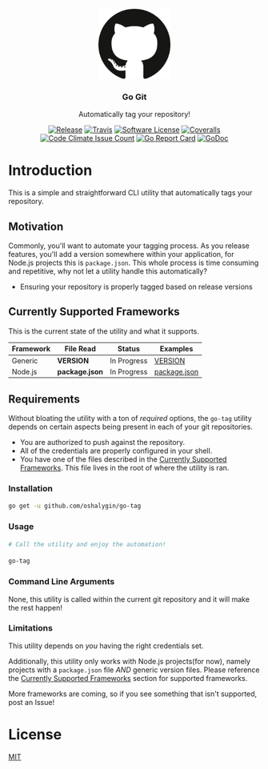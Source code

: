 <p align="center">
  <img alt="GitHub Logo" src="docs/github_logo.png" height="140" />
  <h3 align="center">Go Git</h3>
  <p align="center">Automatically tag your repository!</p>
  <p align="center">
    <a href="https://github.com/oshalygin/go-tag/releases/latest"><img alt="Release" src="https://img.shields.io/github/release/oshalygin/go-tag.svg?style=flat-square"></a>
    <a href="https://travis-ci.org/oshalygin/go-tag"><img alt="Travis" src="https://travis-ci.org/oshalygin/go-tag.svg?branch=master"></a>
    <a href="/LICENSE.md"><img alt="Software License" src="https://img.shields.io/badge/license-MIT-brightgreen.svg?style=flat-square"></a>
    <a href="https://coveralls.io/github/oshalygin/go-tag?branch=master"><img alt="Coveralls" src="https://coveralls.io/repos/github/oshalygin/go-tag/badge.svg?branch=master"></a>
    <a href="https://codeclimate.com/repos/59bede4e2bfc96025600026b/feed"><img alt="Code Climate Issue Count" src="https://codeclimate.com/repos/59bede4e2bfc96025600026b/badges/d8e88772201d137ea8b7/issue_count.svg"></a>
    <a href="https://goreportcard.com/report/github.com/oshalygin/go-tag"><img alt="Go Report Card" src="https://goreportcard.com/badge/github.com/oshalygin/go-tag"></a>
    <a href="https://godoc.org/github.com/oshalygin/go-tag"><img src="https://godoc.org/github.com/oshalygin/go-tag?status.svg" alt="GoDoc"></a>
  </p>
</p>

# Introduction

This is a simple and straightforward CLI utility that automatically tags your repository.

## Motivation

Commonly, you'll want to automate your tagging process.  As you release features, you'll add a version somewhere within your application, for Node.js projects this is `package.json`.  This whole process is time consuming and repetitive, why not let a utility handle this automatically?

* Ensuring your repository is properly tagged based on release versions

## Currently Supported Frameworks

This is the current state of the utility and what it supports.

| Framework   | File Read         |   Status     |   Examples     |
|-------------|-------------------|--------------|----------------|
| Generic     | **VERSION**       | In Progress  | [VERSION](test-files/VERSION) |
| Node.js     | **package.json**  | In Progress  | [package.json](test-files/package.json) |

## Requirements

Without bloating the utility with a ton of _required_ options, the `go-tag` utility depends on certain aspects being present in each of your git repositories.

* You are authorized to push against the repository.
* All of the credentials are properly configured in your shell.
* You have one of the files described in the [Currently Supported Frameworks](#currently-supported-frameworks).  This file lives in the root of where the utility is ran.

### Installation

```bash
go get -u github.com/oshalygin/go-tag
```

### Usage

```bash
# Call the utility and enjoy the automation!

go-tag

```

### Command Line Arguments

None, this utility is called within the current git repository and it will make the rest happen!

### Limitations

This utility depends on _you_ having the right credentials set.

Additionally, this utility only works with Node.js projects(for now), namely projects with a `package.json` file _AND_ generic version files. Please reference the [Currently Supported Frameworks](#currently-supported-frameworks) section for supported frameworks.

More frameworks are coming, so if you see something that isn't supported, post an Issue!

# License

[MIT](LICENSE)
